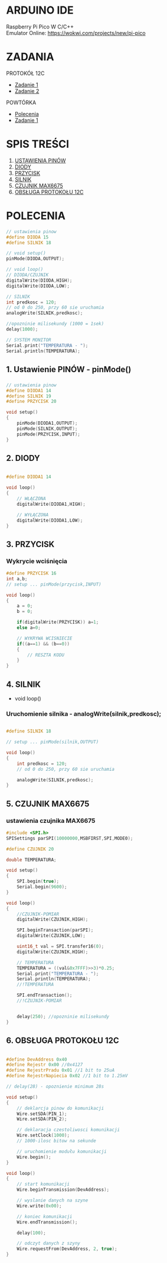 
# ARDUINO IDE
Raspberry Pi Pico W C/C++\
Emulator Online: https://wokwi.com/projects/new/pi-pico
# ZADANIA
<!-- SILNIK
- [Polecenia](zadania/powtorka/polecenia.md)
- [Zadanie 1](zadania/powtorka/zadanie1.c)
- [Zadanie 2](zadania/powtorka/zadanie1.c)

CZUJNIK
- [Polecenia](zadania/powtorka/polecenia.md)
- [Zadanie 1](zadania/powtorka/zadanie1.c)
- [Zadanie 2](zadania/powtorka/zadanie1.c) -->

PROTOKÓŁ 12C
- [Zadanie 1](zadania/rejestr/Zadanie1.c)
- [Zadanie 2](zadania/rejestr/Zadanie2.c)


POWTÓRKA
- [Polecenia](zadania/powtorka/polecenia.md)
- [Zadanie 1](zadania/powtorka/zadanie1.c)



# SPIS TREŚCI
1. [USTAWIENIA PINÓW](#1-ustawienie-pinów---pinmode)
2. [DIODY](#2-diody)
3. [PRZYCISK](#3-przycisk)
4. [SILNIK](#4-silnik)
5. [CZUJNIK MAX6675](#5-czujnik-max6675)
6. [OBSŁUGA PROTOKOŁU 12C](#6-obsługa-protokołu-12-c)



# POLECENIA

```c
// ustawienia pinow
#define DIODA 15
#define SILNIK 18

// void setup()
pinMode(DIODA,OUTPUT);

// void loop()
// DIODA/CZUJNIK
digitalWrite(DIODA,HIGH);
digitalWrite(DIODA,LOW);

// SILNIK
int predkosc = 120;
// od 0 do 250, przy 60 sie uruchamia
analogWrite(SILNIK,predkosc);

//opozninie milisekundy (1000 = 1sek)
delay(1000);

// SYSTEM MONITOR
Serial.print("TEMPERATURA - ");
Serial.println(TEMPERATURA);

```

## 1. Ustawienie PINÓW - pinMode()

###
```c
// ustawienia pinow
#define DIODA1 14
#define SILNIK 19
#define PRZYCISK 20

void setup()
{
    pinMode(DIODA1,OUTPUT);
    pinMode(SILNIK,OUTPUT);
    pinMode(PRZYCISK,INPUT);
}
```

## 2. DIODY


```c

#define DIODA1 14

void loop()
{
    // WŁĄCZONA
    digitalWrite(DIODA1,HIGH);

    // WYŁĄCZONA
    digitalWrite(DIODA1,LOW);
}
```

## 3. PRZYCISK

### Wykrycie wciśnięcia
```c
#define PRZYCISK 16
int a,b;
// setup ... pinMode(przycisk,INPUT)

void loop()
{
    a = 0;
    b = 0;

    if(digitalWrite(PRZYCISK)) a=1;
    else a=0;

    // WYKRYWA WCISNIECIE
    if((a==1) && (b==0))
    {
        // RESZTA KODU
    }
}


```

## 4. SILNIK
- void loop()

### Uruchomienie silnika - analogWrite(silnik,predkosc);

```c

#define SILNIK 18

// setup ... pinMode(silnik,OUTPUT)

void loop()
{
    int predkosc = 120;
    // od 0 do 250, przy 60 sie uruchamia

    analogWrite(SILNIK,predkosc);
}
```

## 5. CZUJNIK MAX6675

### ustawienia czujnika MAX6675
```c
#include <SPI.h>
SPISettings parSPI(10000000,MSBFIRST,SPI,MODE0);

#define CZUJNIK 20

double TEMPERATURA;

void setup()
{
    SPI.begin(true);
    Serial.begin(9600);
}

void loop()
{
    //CZUJNIK-POMIAR
    digitalWrite(CZUJNIK,HIGH);

    SPI.beginTransaction(parSPI);
    digitalWrite(CZUJNIK,LOW);

    uint16_t val = SPI.transfer16(0);
    digitalWrite(CZUJNIK,HIGH);

    // TEMPERATURA
    TEMPERATURA = ((val&0x7FFF)>>3)*0.25;
    Serial.print("TEMPERATURA - ");
    Serial.println(TEMPERATURA);
    //!TEMPERATURA

    SPI.endTransaction();
    //!CZUJNIK-POMIAR


    delay(250); //opozninie milisekundy
}


```


## 6. OBSŁUGA PROTOKOŁU 12C
```c

#define DevAddress 0x40
#define Rejestr 0x00 //0x4127
#define RejestrPradu 0x01 //1 bit to 25uA
#define RejestrNapiecia 0x02 //1 bit to 1.25mV

// delay(28) - opoznienie minimum 28s

void setup()
{
    // deklarcja pinow do komunikacji
    Wire.setSDA(PIN_1);
    Wire.setSDA(PIN_2);

    // deklaracja czestoliwosci komunikacji
    Wire.setClock(1000);
    // 1000-ilosc bitow na sekunde

    // uruchomienie modułu komunikacji
    Wire.begin();
}

void loop()
{
    // start komunikacji
    Wire.beginTransmission(DevAddress);

    // wyslanie danych na szyne
    Wire.write(0x00);

    // koniec komunikacji
    Wire.endTransmission();

    delay(100);

    // odczyt danych z szyny
    Wire.requestFrom(DevAddress, 2, true);
}
```